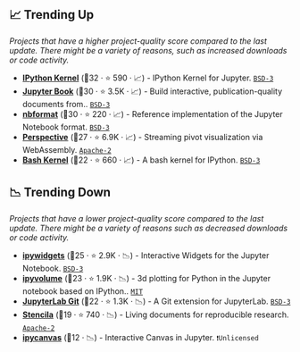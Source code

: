 ## 📈 Trending Up

_Projects that have a higher project-quality score compared to the last update. There might be a variety of reasons, such as increased downloads or code activity._

- <b><a href="https://github.com/ipython/ipykernel">IPython Kernel</a></b> (🥇32 ·  ⭐ 590 · 📈) - IPython Kernel for Jupyter. <code><a href="http://bit.ly/3aKzpTv">BSD-3</a></code>
- <b><a href="https://github.com/executablebooks/jupyter-book">Jupyter Book</a></b> (🥇30 ·  ⭐ 3.5K · 📈) - Build interactive, publication-quality documents from.. <code><a href="http://bit.ly/3aKzpTv">BSD-3</a></code>
- <b><a href="https://github.com/jupyter/nbformat">nbformat</a></b> (🥇30 ·  ⭐ 220 · 📈) - Reference implementation of the Jupyter Notebook format. <code><a href="http://bit.ly/3aKzpTv">BSD-3</a></code>
- <b><a href="https://github.com/finos/perspective">Perspective</a></b> (🥇27 ·  ⭐ 6.9K · 📈) - Streaming pivot visualization via WebAssembly. <code><a href="http://bit.ly/3nYMfla">Apache-2</a></code>
- <b><a href="https://github.com/takluyver/bash_kernel">Bash Kernel</a></b> (🥇22 ·  ⭐ 660 · 📈) - A bash kernel for IPython. <code><a href="http://bit.ly/3aKzpTv">BSD-3</a></code>

## 📉 Trending Down

_Projects that have a lower project-quality score compared to the last update. There might be a variety of reasons such as decreased downloads or code activity._

- <b><a href="https://github.com/jupyter-widgets/ipywidgets">ipywidgets</a></b> (🥈25 ·  ⭐ 2.9K · 📉) - Interactive Widgets for the Jupyter Notebook. <code><a href="http://bit.ly/3aKzpTv">BSD-3</a></code>
- <b><a href="https://github.com/widgetti/ipyvolume">ipyvolume</a></b> (🥈23 ·  ⭐ 1.9K · 📉) - 3d plotting for Python in the Jupyter notebook based on IPython.. <code><a href="http://bit.ly/34MBwT8">MIT</a></code>
- <b><a href="https://github.com/jupyterlab/jupyterlab-git">JupyterLab Git</a></b> (🥇22 ·  ⭐ 1.3K · 📉) - A Git extension for JupyterLab. <code><a href="http://bit.ly/3aKzpTv">BSD-3</a></code>
- <b><a href="https://github.com/stencila/stencila">Stencila</a></b> (🥉19 ·  ⭐ 740 · 📉) - Living documents for reproducible research. <code><a href="http://bit.ly/3nYMfla">Apache-2</a></code>
- <b><a href="https://github.com/martinRenou/ipycanvas">ipycanvas</a></b> (🥉12 · 📉) - Interactive Canvas in Jupyter. <code>❗Unlicensed</code>

